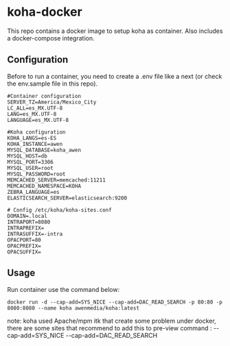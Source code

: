 # koha-docker

This repo contains a docker image to setup koha as container. Also includes a docker-compose integration.

## Configuration

Before to run a container, you need to create a .env file like a next (or check the env.sample file in this repo).

    #Container configuration
    SERVER_TZ=America/Mexico_City
    LC_ALL=es_MX.UTF-8
    LANG=es_MX.UTF-8
    LANGUAGE=es_MX.UTF-8

    #Koha configuration
    KOHA_LANGS=es-ES
    KOHA_INSTANCE=awen
    MYSQL_DATABASE=koha_awen
    MYSQL_HOST=db
    MYSQL_PORT=3306
    MYSQL_USER=root
    MYSQL_PASSWORD=root
    MEMCACHED_SERVER=memcached:11211
    MEMCACHED_NAMESPACE=KOHA
    ZEBRA_LANGUAGE=es
    ELASTICSEARCH_SERVER=elasticsearch:9200

    # Config /etc/koha/koha-sites.conf
    DOMAIN=.local
    INTRAPORT=8080
    INTRAPREFIX=
    INTRASUFFIX=-intra
    OPACPORT=80
    OPACPREFIX=
    OPACSUFFIX=

## Usage

Run container use the command below:

    docker run -d --cap-add=SYS_NICE --cap-add=DAC_READ_SEARCH -p 80:80 -p 8080:8080 --name koha awenmedia/koha:latest

note: koha used  Apache/mpm itk that create some problem under docker, there are some sites that recommend to add this to pre-view command :   --cap-add=SYS_NICE --cap-add=DAC_READ_SEARCH
